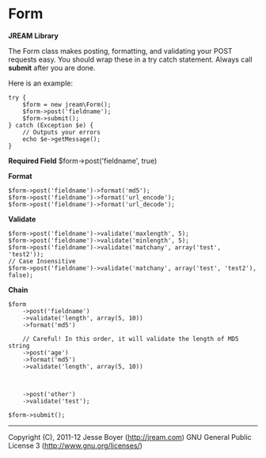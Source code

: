 # Form
**JREAM Library**

The Form class makes posting, formatting, and validating your POST requests easy.
You should wrap these in a try catch statement. Always call **submit** after you are done.

Here is an example:

    try {
        $form = new jream\Form();
        $form->post('fieldname');
        $form->submit();
    } catch (Exception $e) {
        // Outputs your errors
        echo $e->getMessage();
    }
    
**Required Field**
    $form->post('fieldname', true)

**Format**

    $form->post('fieldname')->format('md5');
    $form->post('fieldname')->format('url_encode');
    $form->post('fieldname')->format('url_decode');

**Validate**

    $form->post('fieldname')->validate('maxlength', 5);
    $form->post('fieldname')->validate('minlength', 5);
    $form->post('fieldname')->validate('matchany', array('test', 'test2'));
    // Case Insensitive 
    $form->post('fieldname')->validate('matchany', array('test', 'test2'), false); 
    
**Chain**

    $form
        ->post('fieldname')
        ->validate('length', array(5, 10))
        ->format('md5')

        // Careful! In this order, it will validate the length of MD5 string
        ->post('age')
        ->format('md5') 
        ->validate('length', array(5, 10))
        

        
        ->post('other')
        ->validate('test');
        
    $form->submit();
    
***

Copyright (C), 2011-12 Jesse Boyer (<http://jream.com>)
GNU General Public License 3 (<http://www.gnu.org/licenses/>)